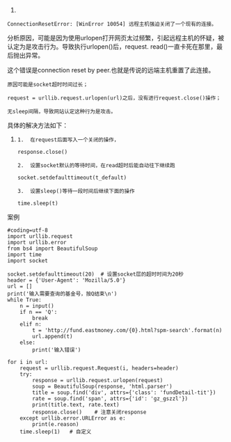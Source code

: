 1.

```
ConnectionResetError: [WinError 10054] 远程主机强迫关闭了一个现有的连接。
```

分析原因，可能是因为使用urlopen打开网页太过频繁，引起远程主机的怀疑，被认定为是攻击行为。导致执行urlopen()后，request. read()一直卡死在那里，最后抛出异常。

这个错误是connection reset by peer.也就是传说的远端主机重置了此连接。

```
原因可能是socket超时时间过长；

request = urllib.request.urlopen(url)之后，没有进行request.close()操作；

无sleep间隔，导致网站认定这种行为是攻击。
```

具体的解决方法如下：

1. ```
   1.  在request后面写入一个关闭的操作，
   
   response.close()
   
   2.  设置socket默认的等待时间，在read超时后能自动往下继续跑
   
   socket.setdefaulttimeout(t_default)
   
   3.  设置sleep()等待一段时间后继续下面的操作
   
   time.sleep(t)
   
   ```

   

案例

```
#coding=utf-8
import urllib.request
import urllib.error
from bs4 import BeautifulSoup
import time
import socket
 
socket.setdefaulttimeout(20)  # 设置socket层的超时时间为20秒
header = {'User-Agent': 'Mozilla/5.0'}
url = []
print('输入需要查询的基金号，按Q结束\n')
while True:
	n = input()
	if n == 'Q':
		break
	elif n:
		t = 'http://fund.eastmoney.com/{0}.html?spm-search'.format(n)
		url.append(t)
	else:
		print('输入错误')
 
for i in url:
	request = urllib.request.Request(i, headers=header)
	try:
		response = urllib.request.urlopen(request)
		soup = BeautifulSoup(response, 'html.parser')		
		title = soup.find('div', attrs={'class': 'fundDetail-tit'})
		rate = soup.find('span', attrs={'id': 'gz_gszzl'})
		print(title.text, rate.text)
		response.close()	# 注意关闭response
	except urllib.error.URLError as e:
		print(e.reason)
	time.sleep(1)	# 自定义

```

